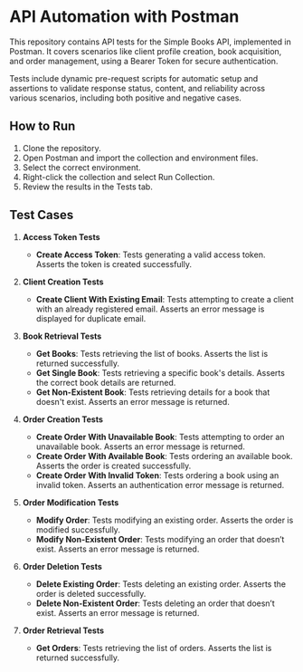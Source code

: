 # API Automation with Postman

This repository contains API tests for the Simple Books API, implemented in Postman. It covers scenarios like client profile creation, book acquisition, and order management, using a Bearer Token for secure authentication.

Tests include dynamic pre-request scripts for automatic setup and assertions to validate response status, content, and reliability across various scenarios, including both positive and negative cases.

## How to Run
1. Clone the repository.
2. Open Postman and import the collection and environment files.
3. Select the correct environment.
4. Right-click the collection and select Run Collection.
5. Review the results in the Tests tab.

## Test Cases
1. **Access Token Tests**
   * **Create Access Token**: Tests generating a valid access token. Asserts the token is created successfully.

2. **Client Creation Tests**
   * **Create Client With Existing Email**: Tests attempting to create a client with an already registered email. Asserts an error message is displayed for duplicate email.

3. **Book Retrieval Tests**
   * **Get Books**: Tests retrieving the list of books. Asserts the list is returned successfully.
   * **Get Single Book**: Tests retrieving a specific book's details. Asserts the correct book details are returned.
   * **Get Non-Existent Book**: Tests retrieving details for a book that doesn't exist. Asserts an error message is returned.

4. **Order Creation Tests**
   * **Create Order With Unavailable Book**: Tests attempting to order an unavailable book. Asserts an error message is returned.
   * **Create Order With Available Book**: Tests ordering an available book. Asserts the order is created successfully.
   * **Create Order With Invalid Token**: Tests ordering a book using an invalid token. Asserts an authentication error message is returned.

5. **Order Modification Tests**
   * **Modify Order**: Tests modifying an existing order. Asserts the order is modified successfully.
   * **Modify Non-Existent Order**: Tests modifying an order that doesn’t exist. Asserts an error message is returned.

6. **Order Deletion Tests**
   * **Delete Existing Order**: Tests deleting an existing order. Asserts the order is deleted successfully.
   * **Delete Non-Existent Order**: Tests deleting an order that doesn’t exist. Asserts an error message is returned.

7. **Order Retrieval Tests**
   * **Get Orders**: Tests retrieving the list of orders. Asserts the list is returned successfully.
